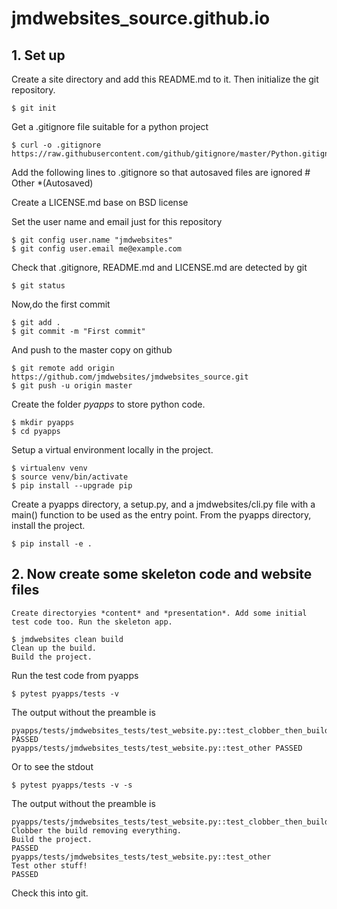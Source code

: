# jmdwebsites_source.github.io

## 1. Set up

Create a site directory and add this README.md to it. Then initialize the git repository.

	$ git init

Get a .gitignore file suitable for a python project

	$ curl -o .gitignore https://raw.githubusercontent.com/github/gitignore/master/Python.gitignore

Add the following lines to .gitignore so that autosaved files are ignored
	# Other
	*(Autosaved)

Create a LICENSE.md base on BSD license

Set the user name and email just for this repository

	$ git config user.name "jmdwebsites"
	$ git config user.email me@example.com

Check that .gitignore, README.md and LICENSE.md are detected by git

	$ git status

Now,do the first commit

	$ git add .
	$ git commit -m "First commit"

And push to the master copy on github

	$ git remote add origin https://github.com/jmdwebsites/jmdwebsites_source.git
	$ git push -u origin master

Create the folder *pyapps* to store python code.

	$ mkdir pyapps
	$ cd pyapps

Setup a virtual environment locally in the project.

	$ virtualenv venv
	$ source venv/bin/activate
	$ pip install --upgrade pip

Create a pyapps directory, a setup.py, and a jmdwebsites/cli.py file with a main() function to be used as the entry point. From the pyapps directory, install the project.

	$ pip install -e .


## 2. Now create some skeleton code and website files

	Create directoryies *content* and *presentation*. Add some initial test code too. Run the skeleton app.

	$ jmdwebsites clean build
	Clean up the build.
	Build the project.

Run the test code from pyapps

	$ pytest pyapps/tests -v

The output without the preamble is

	pyapps/tests/jmdwebsites_tests/test_website.py::test_clobber_then_build PASSED
	pyapps/tests/jmdwebsites_tests/test_website.py::test_other PASSED

Or to see the stdout

	$ pytest pyapps/tests -v -s

The output without the preamble is
	
	pyapps/tests/jmdwebsites_tests/test_website.py::test_clobber_then_build
	Clobber the build removing everything.
	Build the project.
	PASSED
	pyapps/tests/jmdwebsites_tests/test_website.py::test_other
	Test other stuff!
	PASSED

Check this into git.

